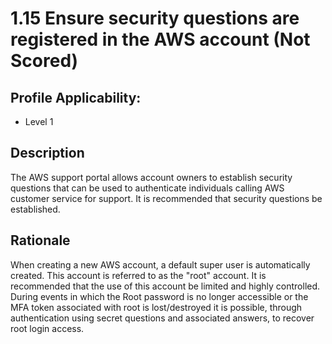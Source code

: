 # 1.15 Ensure security questions are registered in the AWS account (Not Scored)

## Profile Applicability:

- Level 1

## Description

The AWS support portal allows account owners to establish security questions that can be used to authenticate individuals calling AWS customer service for support. It is recommended that security questions be established.

## Rationale

When creating a new AWS account, a default super user is automatically created. This account is referred to as the "root" account. It is recommended that the use of this account be limited and highly controlled.
During events in which the Root password is no longer accessible or the MFA token associated with root is lost/destroyed it is possible, through authentication using secret questions and associated answers, to recover root login access.
